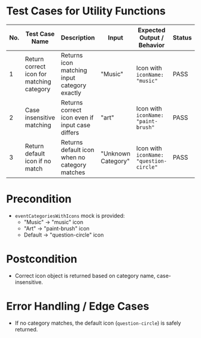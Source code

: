 # Test Cases for Utility Functions

| No. | Test Case Name | Description | Input | Expected Output / Behavior | Status |
|-----|----------------|-------------|-------|----------------------------|--------|
| 1 | Return correct icon for matching category | Returns icon matching input category exactly | "Music" | Icon with `iconName: "music"` | PASS |
| 2 | Case insensitive matching | Returns correct icon even if input case differs | "art" | Icon with `iconName: "paint-brush"` | PASS |
| 3 | Return default icon if no match | Returns default icon when no category matches | "Unknown Category" | Icon with `iconName: "question-circle"` | PASS |

# Precondition
- `eventCategoriesWithIcons` mock is provided:
  - "Music" → "music" icon
  - "Art" → "paint-brush" icon
  - Default → "question-circle" icon

# Postcondition
- Correct icon object is returned based on category name, case-insensitive.

# Error Handling / Edge Cases
- If no category matches, the default icon (`question-circle`) is safely returned.
